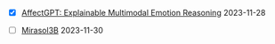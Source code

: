 - [x] [AffectGPT: Explainable Multimodal Emotion Reasoning](./02_Fundamental-Models/AffectGPT.md) 2023-11-28  
- [ ] [Mirasol3B](./03_Multimodal-Learning/Mirasol3B.md) 2023-11-30 


